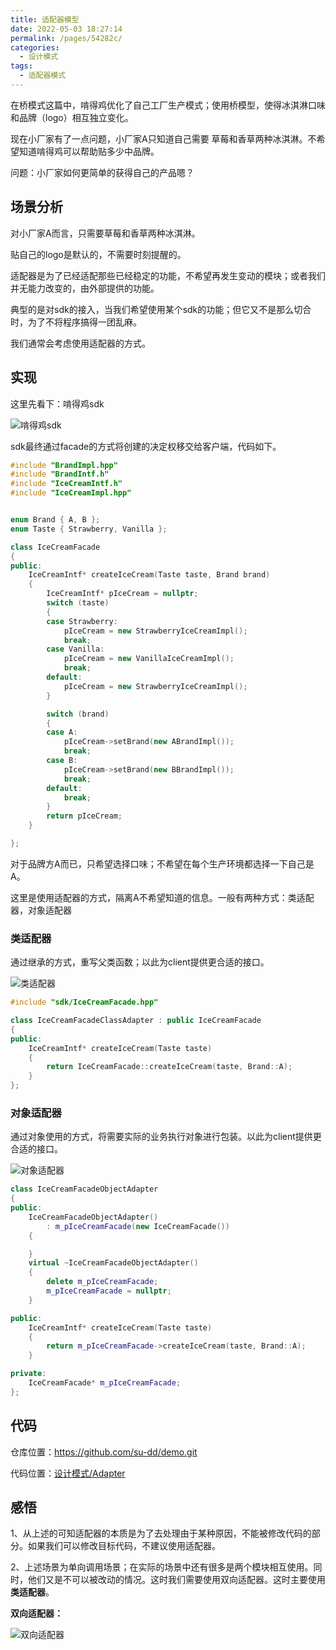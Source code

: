 ```yaml
---
title: 适配器模型
date: 2022-05-03 18:27:14
permalink: /pages/54282c/
categories:
  - 设计模式
tags:
  - 适配器模式
---
```


在桥模式这篇中，啃得鸡优化了自己工厂生产模式；使用桥模型，使得冰淇淋口味和品牌（logo）相互独立变化。

现在小厂家有了一点问题，小厂家A只知道自己需要 草莓和香草两种冰淇淋。不希望知道啃得鸡可以帮助贴多少中品牌。

问题：小厂家如何更简单的获得自己的产品嗯？

<!-- more -->

## 场景分析

对小厂家A而言，只需要草莓和香草两种冰淇淋。

贴自己的logo是默认的，不需要时刻提醒的。

适配器是为了已经适配那些已经稳定的功能，不希望再发生变动的模块；或者我们并无能力改变的，由外部提供的功能。

典型的是对sdk的接入，当我们希望使用某个sdk的功能；但它又不是那么切合时，为了不将程序搞得一团乱麻。

我们通常会考虑使用适配器的方式。

## 实现
 
这里先看下：啃得鸡sdk

![啃得鸡sdk](https://cdn.jsdelivr.net/gh/su-dd/cdn/博客/知识总结/设计模式/适配器/sdk.drawio.svg)

sdk最终通过facade的方式将创建的决定权移交给客户端，代码如下。

```c++
#include "BrandImpl.hpp"
#include "BrandIntf.h"
#include "IceCreamIntf.h"
#include "IceCreamImpl.hpp"


enum Brand { A, B };
enum Taste { Strawberry, Vanilla };

class IceCreamFacade
{
public:
	IceCreamIntf* createIceCream(Taste taste, Brand brand)
	{
		IceCreamIntf* pIceCream = nullptr;
		switch (taste)
		{
		case Strawberry:
			pIceCream = new StrawberryIceCreamImpl();
			break;
		case Vanilla:
			pIceCream = new VanillaIceCreamImpl();
			break;
		default:
			pIceCream = new StrawberryIceCreamImpl();
		}

		switch (brand)
		{
		case A:
			pIceCream->setBrand(new ABrandImpl());
			break;
		case B:
			pIceCream->setBrand(new BBrandImpl());
			break;
		default:			   
			break;
		}
		return pIceCream;
	}

};
```

对于品牌方A而已，只希望选择口味；不希望在每个生产环境都选择一下自己是A。

这里是使用适配器的方式，隔离A不希望知道的信息。一般有两种方式：类适配器，对象适配器


### 类适配器

通过继承的方式，重写父类函数；以此为client提供更合适的接口。

![类适配器](https://cdn.jsdelivr.net/gh/su-dd/cdn/博客/知识总结/设计模式/适配器/类适配器.drawio.svg)

```c++
#include "sdk/IceCreamFacade.hpp"

class IceCreamFacadeClassAdapter : public IceCreamFacade
{
public:
	IceCreamIntf* createIceCream(Taste taste)
	{
		return IceCreamFacade::createIceCream(taste, Brand::A);
	}
};
```

### 对象适配器

通过对象使用的方式，将需要实际的业务执行对象进行包装。以此为client提供更合适的接口。

![对象适配器](https://cdn.jsdelivr.net/gh/su-dd/cdn/博客/知识总结/设计模式/适配器/对象适配器.drawio.svg)

```c++
class IceCreamFacadeObjectAdapter
{
public:
	IceCreamFacadeObjectAdapter()
		: m_pIceCreamFacade(new IceCreamFacade())
	{

	}
	virtual ~IceCreamFacadeObjectAdapter()
	{
		delete m_pIceCreamFacade;
		m_pIceCreamFacade = nullptr;
	}

public:
	IceCreamIntf* createIceCream(Taste taste)
	{
		return m_pIceCreamFacade->createIceCream(taste, Brand::A);
	}

private:
	IceCreamFacade* m_pIceCreamFacade;
};
```

## 代码

仓库位置：<https://github.com/su-dd/demo.git>

代码位置：[设计模式/Adapter](https://github.com/su-dd/demo/tree/main/设计模式/Adapter)


## 感悟

1、从上述的可知适配器的本质是为了去处理由于某种原因，不能被修改代码的部分。如果我们可以修改目标代码，不建议使用适配器。


2、上述场景为单向调用场景；在实际的场景中还有很多是两个模块相互使用。同时，他们又是不可以被改动的情况。这时我们需要使用双向适配器。这时主要使用**类适配器**。

**双向适配器：**

![双向适配器](https://cdn.jsdelivr.net/gh/su-dd/cdn/博客/知识总结/设计模式/适配器/双向适配器.drawio.svg)